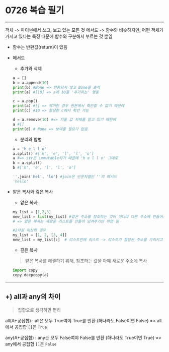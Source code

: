 # 0726 복습 필기
---
객체 -> 파이썬에서 쓰고, 보고 있는 모든 것
메서드 -> 함수와 비슷하지만, 어떤 객체가 가지고 있다는 특징 때문에 함수와 구분해서 부르는 것 뿐임
- 함수는 반환값(return)이 있음
- 메서드
    - 추가와 삭제
    ```python
    a = []
    b = a.append(10)
    print(b) #None => 반환되지 않고 None을 출력
    print(a) #[10] => a에 10을 '추가하는' 행동

    c = a.pop()
    print(a) #[] => 제거한 경우 원본에서 확인할 수 없기 때문에
    print(c) #10 => 할당한 c에서 확인 가능

    d = a.remove(10) #=> 지울 값 자체를 알고 있기 때문에 
    a #[]
    print(d) # None => 보여줄 필요가 없음
    ```

    - 분리와 합병
    ```python
    a = 'h e l l o'
    a.split() #['h', 'e', 'l', 'l', 'o']
    a #=> str은 immutable하기 때문에 'h e l l o' 그대로
    b = a.split()
    b #['h', 'e', 'l', 'l', 'o']

    ''.join('hel', 'lo') #join은 빈문자열인 ''의 메서드
    'hello'
    ```

- 얕은 복사와 깊은 복사
    - 얕은 복사
    ```python
    my_list = [1,2,3]
    new_list = list(my_list) #같은 주소를 참조하는 것이 아니라 다른 주소에 만들어짐
    # => 얕은 복사는 새로운 리스트를 만들어 넘겨주기만 하면 됨

    #2차원 이상의 경우
    my_list = [1, 2, [3, 4]]
    new_list = my_list[:]  # 리스트안에 리스트 -> 리스트가 할당된 주소를 가리키고 있음
    ```
    - 깊은 복사
    > 얕은 복사를 해결하기 위해, 참조하는 값을 아예 새로운 주소에 복사
    ```python
    import copy
    copy.deepcopy(a)
    ```


---
## +) all과 any의 차이
> 집합으로 생각하면 편리

all(A+공집합)
: all은 모두 True여야 True를 반환 (하나라도 False이면 False)
=> all에서 공집합 `[]`은 `True` 

any(A+공집합)
: any는 모두 False여야 False를 반환 (하나라도 True이면 True)
=> any에서 공집합 `[]`은 `False`